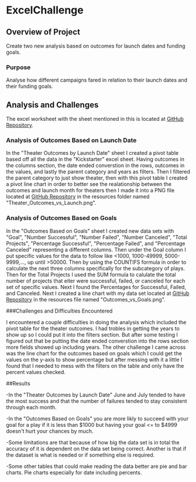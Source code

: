 # ExcelChallenge

## Overview of Project

Create two new analysis based on outcomes for launch dates and funding goals.

### Purpose

Analyse how different campaigns fared in relation to their launch dates and their funding goals.

## Analysis and Challenges

The excel worksheet with the sheet mentioned in this is located at [GitHub Repository](https://github.com/CodyMorin25/ExcelChallenge).

### Analysis of Outcomes Based on Launch Date

In the "Theater Outcomes by Launch Date" sheet I created a pivot table based off all the data in the "Kickstarter" excel sheet. Having outcomes in the columns section, the date ended converstion in the rows, outcomes in the values, and lastly the parent category and years as filters. Then I filtered the parent category to just show theater, then with this pivot table I created a pivot line chart in order to better see the realationship between the outcomes and launch month for theaters then I made it into a PNG file located at [GitHub Repository](https://github.com/CodyMorin25/ExcelChallenge) in the resources folder named "Theater_Outcomes_vs_Launch.png".

### Analysis of Outcomes Based on Goals

In the "Outcomes Based on Goals" sheet I created new data sets with "Goal", "Number Successful", "Number Failed", "Number Canceled", "Total Projects", "Percentage Successful", "Percentage Failed", and "Percentage Canceled" representing a different columns. Then under the Goal column I put specific values for the data to follow like <1000, 1000-49999, 5000-9999,..., up until >50000. Then by using the COUNTIFS formula in order to calculate the next three columns specifically for the subcategory of plays. Then for the Total Projects I used the SUM formula to calulate the total number of projects that eiter were successful, failed, or canceled for each set of specific values. Next I found the Percentages for Successful, Failed, and Canceled. Next I created a line chart with my data set located at [GitHub Repository](https://github.com/CodyMorin25/ExcelChallenge) in the resources file named "Outcomes_vs_Goals.png".

###Challenges and Difficulties Encountered

I encountered a couple difficulties in doing the analysis which included the pivot table for the theater outcomes. I had trobles in getting the years to show up so I could put it into the filters section. But after some testing I figured out that be putting the date ended converstion into the rows section more fields showed up including years. The other challenge I came across was the line chart for the outcomes based on goals which I could get the values on the y-axis to show percentage but after messing with it a little I found that I needed to mess with the filters on the table and only have the percent values checked.

##Results

-In the "Theater Outcomes by Launch Date" June and July tended to have the most success and that the number of failures tended to stay consistent through each month.

-In the "Outcomes Based on Goals" you are more likly to succeed with your goal for a play if it is less than $1000 but having your goal <= to $4999 doesn't hurt your chances by much.

-Some limitations are that because of how big the data set is in total the accuracy of it is dependent on the data set being correct. Another is that if the dataset is what is needed or if something else is required.

-Some other tables that could make reading the data better are pie and bar charts. Pie charts especially for date including percents.